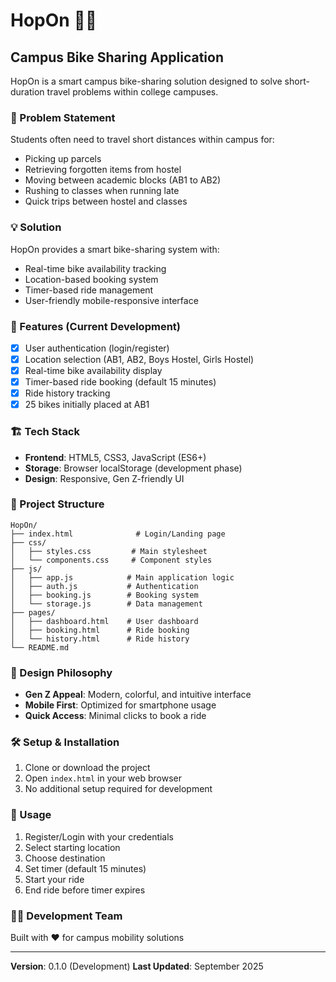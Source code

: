 # HopOn 🚴‍♂️

## Campus Bike Sharing Application

HopOn is a smart campus bike-sharing solution designed to solve short-duration travel problems within college campuses.

### 🎯 Problem Statement
Students often need to travel short distances within campus for:
- Picking up parcels
- Retrieving forgotten items from hostel
- Moving between academic blocks (AB1 to AB2)
- Rushing to classes when running late
- Quick trips between hostel and classes

### 💡 Solution
HopOn provides a smart bike-sharing system with:
- Real-time bike availability tracking
- Location-based booking system
- Timer-based ride management
- User-friendly mobile-responsive interface

### 🚀 Features (Current Development)
- [x] User authentication (login/register)
- [x] Location selection (AB1, AB2, Boys Hostel, Girls Hostel)
- [x] Real-time bike availability display
- [x] Timer-based ride booking (default 15 minutes)
- [x] Ride history tracking
- [x] 25 bikes initially placed at AB1

### 🏗️ Tech Stack
- **Frontend**: HTML5, CSS3, JavaScript (ES6+)
- **Storage**: Browser localStorage (development phase)
- **Design**: Responsive, Gen Z-friendly UI

### 📁 Project Structure
```
HopOn/
├── index.html              # Login/Landing page
├── css/
│   ├── styles.css         # Main stylesheet
│   └── components.css     # Component styles
├── js/
│   ├── app.js            # Main application logic
│   ├── auth.js           # Authentication
│   ├── booking.js        # Booking system
│   └── storage.js        # Data management
├── pages/
│   ├── dashboard.html    # User dashboard
│   ├── booking.html      # Ride booking
│   └── history.html      # Ride history
└── README.md
```

### 🎨 Design Philosophy
- **Gen Z Appeal**: Modern, colorful, and intuitive interface
- **Mobile First**: Optimized for smartphone usage
- **Quick Access**: Minimal clicks to book a ride

### 🛠️ Setup & Installation
1. Clone or download the project
2. Open `index.html` in your web browser
3. No additional setup required for development

### 📱 Usage
1. Register/Login with your credentials
2. Select starting location
3. Choose destination
4. Set timer (default 15 minutes)
5. Start your ride
6. End ride before timer expires

### 👨‍💻 Development Team
Built with ❤️ for campus mobility solutions

---

**Version**: 0.1.0 (Development)
**Last Updated**: September 2025
